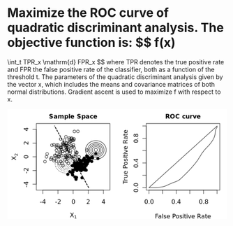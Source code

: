 
Maximize the ROC curve of quadratic discriminant analysis. The objective function is:
$$
f(x)
=
\int_t
TPR_x \mathrm{d} FPR_x
$$
where TPR denotes the true positive rate and FPR the false positive rate of the classifier, both as a function of the threshold t. The parameters of the quadratic discriminant analysis given by the vector x, which includes the means and covariance matrices of both normal distributions. Gradient ascent is used to maximize f with respect to x.

![Optimization](roc.plots/plot.gif)

